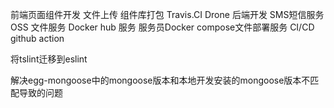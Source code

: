 前端页面组件开发  文件上传
组件库打包 Travis.CI Drone
后端开发  SMS短信服务  OSS 文件服务 Docker hub 服务  服务员Docker compose文件部署服务 CI/CD  github action



将tslint迁移到eslint

解决egg-mongoose中的mongoose版本和本地开发安装的mongoose版本不匹配导致的问题
